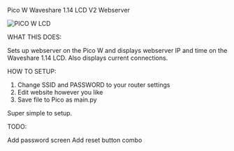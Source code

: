 Pico W Waveshare 1.14 LCD V2 Webserver

![PICO W LCD](https://user-images.githubusercontent.com/93004427/179302669-647eeaa6-792c-49bc-9abe-a55e83bdd374.jpg)


WHAT THIS DOES:

Sets up webserver on the Pico W and displays webserver IP and time on the Waveshare 1.14 LCD. Also displays current connections.

HOW TO SETUP:

1. Change SSID and PASSWORD to your router settings
2. Edit website however you like
3. Save file to Pico as main.py

Super simple to setup.

TODO:

Add password screen
Add reset button combo
